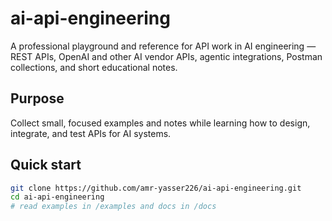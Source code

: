 # ai-api-engineering

A professional playground and reference for API work in AI engineering — REST APIs, OpenAI and other AI vendor APIs, agentic integrations, Postman collections, and short educational notes.

## Purpose
Collect small, focused examples and notes while learning how to design, integrate, and test APIs for AI systems.

## Quick start
```bash
git clone https://github.com/amr-yasser226/ai-api-engineering.git
cd ai-api-engineering
# read examples in /examples and docs in /docs
